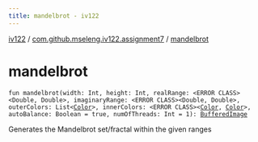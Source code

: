 ```yaml
---
title: mandelbrot - iv122
---
```


[iv122](../index.md) / [com.github.mseleng.iv122.assignment7](index.md) / [mandelbrot](.)

# mandelbrot

`fun mandelbrot(width: Int, height: Int, realRange: <ERROR CLASS><Double, Double>, imaginaryRange: <ERROR CLASS><Double, Double>, outerColors: List<`[`Color`](http://docs.oracle.com/javase/6/docs/api/java/awt/Color.html)`>, innerColors: <ERROR CLASS><`[`Color`](http://docs.oracle.com/javase/6/docs/api/java/awt/Color.html)`, `[`Color`](http://docs.oracle.com/javase/6/docs/api/java/awt/Color.html)`>, autoBalance: Boolean = true, numOfThreads: Int = 1): `[`BufferedImage`](http://docs.oracle.com/javase/6/docs/api/java/awt/image/BufferedImage.html)

Generates the Mandelbrot set/fractal within the given ranges

